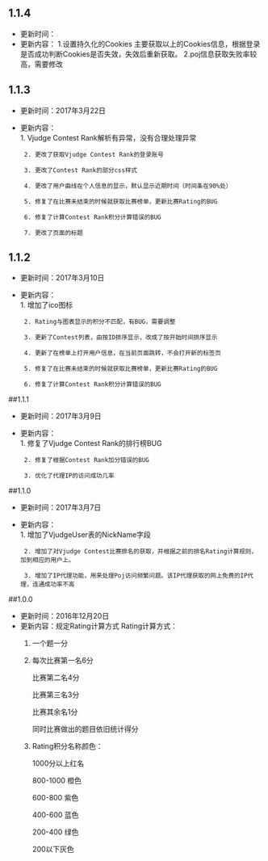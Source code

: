 ## 1.1.4
 - 更新时间：
 - 更新内容：
 		1.设置持久化的Cookies
 		主要获取以上的Cookies信息，根据登录是否成功判断Cookies是否失效，失效后重新获取。
		2.poj信息获取失败率较高，需要修改
 		
## 1.1.3
 - 更新时间：2017年3月22日
 - 更新内容：  
 		1. Vjudge Contest Rank解析有异常，没有合理处理异常
 		
 		2. 更改了获取Vjudge Contest Rank的登录账号
 		
 		3. 更改了Contest Rank的部分css样式
 		
 		4. 更改了用户曲线在个人信息的显示，默认显示近期时间（时间条在90%处）
 		
 		5. 修复了在比赛未结束的时候就获取比赛榜单，更新比赛Rating的BUG  
 		
 		6. 修复了计算Contest Rank积分计算错误的BUG
 		
 		7. 更改了页面的标题

## 1.1.2
 - 更新时间：2017年3月10日
 - 更新内容：  
 		1. 增加了ico图标
 		
 		2. Rating与图表显示的积分不匹配，有BUG，需要调整  
 		
 		3. 更新了Contest列表，由按ID排序显示，改成了按开始时间排序显示  
 		
 		4. 更新了在榜单上打开用户信息，在当前页面跳转，不会打开新的标签页  
 		
 		5. 修复了在比赛未结束的时候就获取比赛榜单，更新比赛Rating的BUG  
 		
 		6. 修复了计算Contest Rank积分计算错误的BUG
 		

##1.1.1

 - 更新时间：2017年3月9日
 - 更新内容：  
	  	1. 修复了Vjudge Contest Rank的排行榜BUG  
	  	
		2. 修复了根据Contest Rank加分错误的BUG  
		
		3. 优化了代理IP的访问成功几率  
		

##1.1.0
 - 更新时间：2017年3月7日
 - 更新内容：  
		1. 增加了VjudgeUser表的NickName字段  
		
		2. 增加了对Vjudge Contest比赛排名的获取，并根据之前的排名Rating计算规则，加到相应的用户上。  
		
		3. 增加了IP代理功能，用来处理Poj访问频繁问题。该IP代理获取的网上免费的IP代理，连通成功率不高  
		
	
##1.0.0

 - 更新时间：2016年12月20日
 - 更新内容：规定Rating计算方式
	Rating计算方式：
	1. 一个题一分  
	
	2. 每次比赛第一名6分  
	
		 比赛第二名4分  
		 
		 比赛第三名3分  
		 
		 比赛其余名1分  
		 
	     同时比赛做出的题目依旧统计得分
	
	3. Rating积分名称颜色：  
	
		1000分以上红名  
		
		800-1000 橙色  
		
		600-800 紫色  
		
		400-600 蓝色  
		
		200-400 绿色  
		
		200以下灰色  

